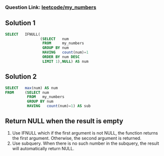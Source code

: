 ### Question Link: [leetcode/my_numbers](https://leetcode.com/problems/biggest-single-number/)

## Solution 1
```sql
SELECT   IFNULL(
                (SELECT   num
                 FROM     my_numbers
                 GROUP BY num
                 HAVING   count(num)=1
                 ORDER BY num DESC
                 LIMIT 1),NULL) AS num
```

## Solution 2
```sql
SELECT   max(num) AS num
FROM     (SELECT num
          FROM   my_numbers
          GROUP BY num
          HAVING   count(num)=1) AS sub
```


##  Return NULL when the result is empty
1. Use IFNULL which if the first argument is not NULL, the function returns the first argument. Otherwise, the second argument is returned.
2. Use subquery. When there is no such number in the subquery, the result will automatically return NULL.
